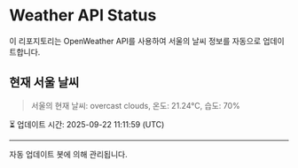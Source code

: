 
# Weather API Status

이 리포지토리는 OpenWeather API를 사용하여 서울의 날씨 정보를 자동으로 업데이트합니다.

## 현재 서울 날씨
> 서울의 현재 날씨: overcast clouds, 온도: 21.24°C, 습도: 70%

⏳ 업데이트 시간: 2025-09-22 11:11:59 (UTC)

---
자동 업데이트 봇에 의해 관리됩니다.
